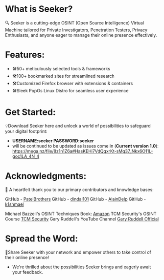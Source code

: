 # What is Seeker? 
🔍 Seeker is a cutting-edge OSINT (Open Source Intelligence) Virtual Machine tailored for Private Investigators, Penetration Testers, Privacy Enthusiasts, and anyone eager to manage their online presence effectively.

# Features:
- 🛠50+ meticulously selected tools & frameworks
- 🛠100+ bookmarked sites for streamlined research
- 🛠Customized Firefox browser with extensions & containers
- 🛠Sleek PopOs Linux Distro for seamless user experience

# Get Started:
💡Download Seeker here and unlock a world of possibilities to safeguard your digital footprint:
- **USERNAME:seeker PASSWORD:seeker**
- will be continued to be updated as issues come in (**Current version 1.0**): https://mega.nz/file/8z1n1Z6a#HasKEHi7VdQqxrKt-sMq37_Nkx6O11L-goc1LA_4N_4

# Acknowledgments:
🙏 A heartfelt thank you to our primary contributors and knowledge bases:

GitHub - [PatelBrothers](https://github.com/PatelBrothers)
GitHub - [dindal101](https://github.com/dindal101)
GitHub - [AlainDelp](https://github.com/AlainDelp)
GitHub - [k1shmael](https://github.com/k1shmael)

Michael Bazzell's OSINT Techniques Book: [Amazon](https://www.amazon.com/dp/B0BRDLYX75?&linkCode=sl1&tag=inteltechniques-20&linkId=b53b00ff798c233267fadd5f7baf9d97&language=en_US&ref_=as_li_ss_tl)
TCM Security's OSINT Course [TCM Security](https://academy.tcm-sec.com/p/osint-fundamentals)
Gary Ruddell's YouTube Channel [Gary Ruddell Official](https://www.youtube.com/@garyruddellofficial)

# Spread the Word:
🚀Share Seeker with your network and empower others to take control of their online presence!
- We're thrilled about the possibilities Seeker brings and eagerly await your feedback.
